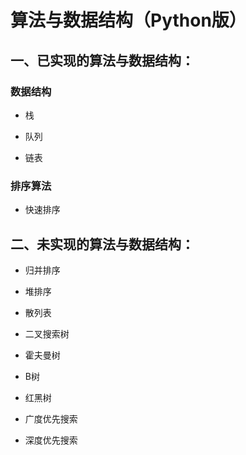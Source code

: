 # 算法与数据结构（Python版）

## 一、已实现的算法与数据结构：

### 数据结构

- 栈

- 队列

- 链表

### 排序算法

- 快速排序

## 二、未实现的算法与数据结构：

- 归并排序

- 堆排序

- 散列表

- 二叉搜索树

- 霍夫曼树

- B树

- 红黑树

- 广度优先搜索

- 深度优先搜索